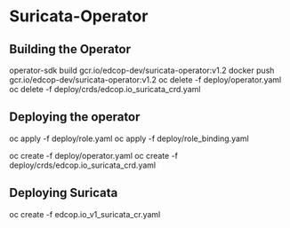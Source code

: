 # Suricata-Operator


## Building the Operator

operator-sdk build gcr.io/edcop-dev/suricata-operator:v1.2
docker push  gcr.io/edcop-dev/suricata-operator:v1.2
oc delete -f deploy/operator.yaml
oc delete -f deploy/crds/edcop.io_suricata_crd.yaml


## Deploying the operator

oc apply -f deploy/role.yaml
oc apply -f deploy/role_binding.yaml

oc create -f deploy/operator.yaml
oc create -f deploy/crds/edcop.io_suricata_crd.yaml

## Deploying Suricata

oc create -f edcop.io_v1_suricata_cr.yaml





